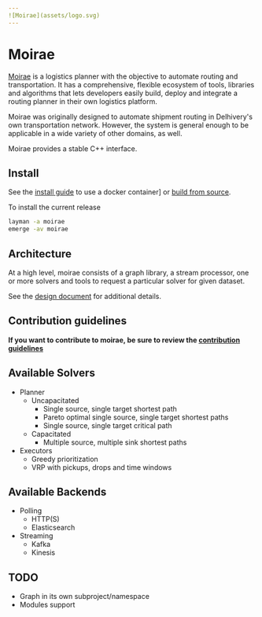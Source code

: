 ```yaml
---
![Moirae](assets/logo.svg)
---
```


# Moirae

[Moirae](https://github.com/delhivery/moirae) is a logistics planner with the
objective to automate routing and transportation. It has a comprehensive,
flexible ecosystem of tools, libraries and algorithms that lets developers easily
build, deploy and integrate a routing planner in their own logistics platform.

Moirae was originally designed to automate shipment routing in Delhivery's own
transportation network. However, the system is general enough to be applicable in
a wide variety of other domains, as well.

Moirae provides a stable C++ interface.

## Install

See the [install guide](Install.md) to use a docker container] or
[build from source](Build.md).

To install the current release

```bash
layman -a moirae
emerge -av moirae
```

## Architecture

At a high level, moirae consists of a graph library, a stream processor, one or
more solvers and tools to request a particular solver for given dataset.

See the [design document](Architecture.md) for additional details.

## Contribution guidelines

**If you want to contribute to moirae, be sure to review the
[contribution guidelines](Contributing.md)**

## Available Solvers

- Planner
  - Uncapacitated
    - Single source, single target shortest path
    - Pareto optimal single source, single target shortest paths
    - Single source, single target critical path
  - Capacitated
    - Multiple source, multiple sink shortest paths
- Executors
  - Greedy prioritization
  - VRP with pickups, drops and time windows

## Available Backends

- Polling
  - HTTP(S)
  - Elasticsearch
- Streaming
  - Kafka
  - Kinesis

## TODO

- Graph in its own subproject/namespace
- Modules support
